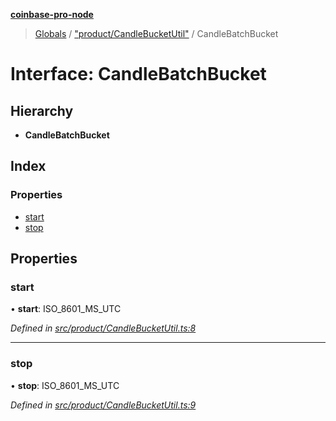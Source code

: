 **[coinbase-pro-node](../README.md)**

> [Globals](../globals.md) / ["product/CandleBucketUtil"](../modules/_product_candlebucketutil_.md) / CandleBatchBucket

# Interface: CandleBatchBucket

## Hierarchy

- **CandleBatchBucket**

## Index

### Properties

- [start](_product_candlebucketutil_.candlebatchbucket.md#start)
- [stop](_product_candlebucketutil_.candlebatchbucket.md#stop)

## Properties

### start

• **start**: ISO_8601_MS_UTC

_Defined in [src/product/CandleBucketUtil.ts:8](https://github.com/bennycode/coinbase-pro-node/blob/ee94ab6/src/product/CandleBucketUtil.ts#L8)_

---

### stop

• **stop**: ISO_8601_MS_UTC

_Defined in [src/product/CandleBucketUtil.ts:9](https://github.com/bennycode/coinbase-pro-node/blob/ee94ab6/src/product/CandleBucketUtil.ts#L9)_
